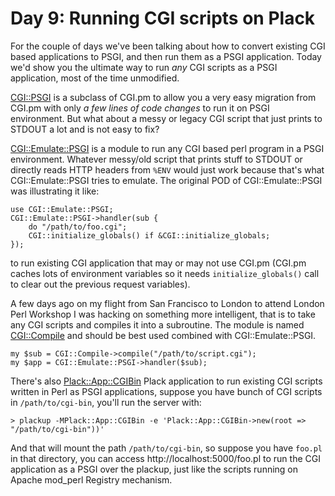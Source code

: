 # Day 9: Running CGI scripts on Plack

For the couple of days we've been talking about how to convert existing CGI based applications to PSGI, and then run them as a PSGI application. Today we'd show you the ultimate way to run *any* CGI scripts as a PSGI application, most of the time unmodified.

[CGI::PSGI](http://search.cpan.org/perldoc?CGI::PSGI) is a subclass of CGI.pm to allow you a very easy migration from CGI.pm with only *a few lines of code changes* to run it on PSGI environment. But what about a messy or legacy CGI script that just prints to STDOUT a lot and is not easy to fix?

[CGI::Emulate::PSGI](http://search.cpan.org/perldoc?CGI::Emulate::PSGI) is a module to run any CGI based perl program in a PSGI environment. Whatever messy/old script that prints stuff to STDOUT or directly reads HTTP headers from `%ENV` would just work because that's what CGI::Emulate::PSGI tries to emulate. The original POD of CGI::Emulate::PSGI was illustrating it like:

    use CGI::Emulate::PSGI;
    CGI::Emulate::PSGI->handler(sub {
        do "/path/to/foo.cgi";
        CGI::initialize_globals() if &CGI::initialize_globals;
    });

to run existing CGI application that may or may not use CGI.pm (CGI.pm caches lots of environment variables so it needs `initialize_globals()` call to clear out the previous request variables).

A few days ago on my flight from San Francisco to London to attend London Perl Workshop I was hacking on something more intelligent, that is to take any CGI scripts and compiles it into a subroutine. The module is named [CGI::Compile](http://search.cpan.org/perldoc?CGI::Comple) and should be best used combined with CGI::Emulate::PSGI.

    my $sub = CGI::Compile->compile("/path/to/script.cgi");
    my $app = CGI::Emulate::PSGI->handler($sub);

There's also [Plack::App::CGIBin](http://search.cpan.org/perldoc?Plack::App::CGIBin) Plack application to run existing CGI scripts written in Perl as PSGI applications, suppose you have bunch of CGI scripts in `/path/to/cgi-bin`, you'll run the server with:

    > plackup -MPlack::App::CGIBin -e 'Plack::App::CGIBin->new(root => "/path/to/cgi-bin"))'

And that will mount the path `/path/to/cgi-bin`, so suppose you have `foo.pl` in that directory, you can access http://localhost:5000/foo.pl to run the CGI application as a PSGI over the plackup, just like the scripts running on Apache mod_perl Registry mechanism.
